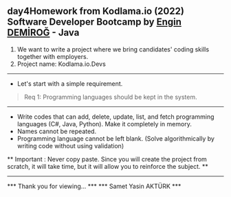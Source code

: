 ## day4Homework from Kodlama.io (2022) Software Developer Bootcamp by [Engin DEMİROĞ](https://github.com/engindemirog) - Java

1. We want to write a project where we bring candidates' coding skills together with employers.
2. Project name: Kodlama.io.Devs

---

* Let's start with a simple requirement.
> Req 1: Programming languages should be kept in the system.

---

* Write codes that can add, delete, update, list, and fetch programming languages (C#, Java, Python). Make it completely in memory.
* Names cannot be repeated.
* Programming language cannot be left blank. (Solve algorithmically by writing code without using validation)

** Important : Never copy paste. Since you will create the project from scratch, it will take time, but it will allow you to reinforce the subject. **

---
*** Thank you for viewing... ***
*** Samet Yasin AKTÜRK ***
